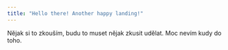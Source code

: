 ```yaml
---
title: "Hello there! Another happy landing!"
---
```


Nějak si to zkouším, budu to muset nějak zkusit udělat. Moc nevím kudy do toho.
